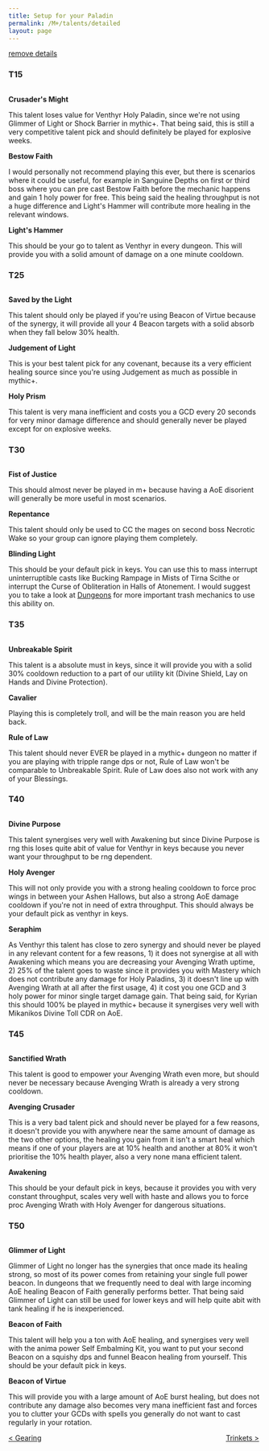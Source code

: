 ```yaml
---
title: Setup for your Paladin
permalink: /M+/talents/detailed
layout: page
---
```


<a id="download" href="/M+/talents">
 remove details
</a>

### T15

<div class="talents">
  <div class="column">
    <a href="https://www.wowhead.com/spell=196926/crusaders-might" class="unselected_talent" data-wh-icon-size="medium" data-wowhead="spell=196926"></a>
  </div>
  <div class="column">
    <a href="https://www.wowhead.com/spell=223306/bestow-faith" class="unselected_talent" data-wh-icon-size="medium" data-wowhead="spell=223306"></a>
  </div>
  <div class="column">
    <a href="https://www.wowhead.com/spell=114158/lights-hammer" data-wh-icon-size="medium" data-wowhead="spell=114158"></a>
  </div>
</div>

**Crusader's Might**

This talent loses value for Venthyr Holy Paladin, since we're not using Glimmer of Light or Shock Barrier in mythic+. That being said, this is still a very competitive talent pick and should definitely be played for explosive weeks.

**Bestow Faith**

I would personally not recommend playing this ever, but there is scenarios where it could be useful, for example in Sanguine Depths on first or third boss where you can pre cast Bestow Faith before the mechanic happens and gain 1 holy power for free. This being said the healing throughput is not a huge difference and Light's Hammer will contribute more healing in the relevant windows.

**Light's Hammer**

This should be your go to talent as Venthyr in every dungeon. This will provide you with a solid amount of damage on a one minute cooldown.


### T25

<div class="talents">
  <div class="column">
    <a href="https://www.wowhead.com/spell=157047/saved-by-the-light" class="unselected_talent" data-wh-icon-size="medium" data-wowhead="spell=157047"></a>
  </div>
  <div class="column">
    <a href="https://www.wowhead.com/spell=183778/judgment-of-light" data-wh-icon-size="medium" data-wowhead="spell=183778"></a>
  </div>
  <div class="column">
    <a href="https://www.wowhead.com/spell=114165/holy-prism" class="unselected_talent" data-wh-icon-size="medium" data-wowhead="spell=114165"></a>
  </div>
</div>

**Saved by the Light**

This talent should only be played if you're using Beacon of Virtue because of the synergy, it will provide all your 4 Beacon targets with a solid absorb when they fall below 30% health.

**Judgement of Light**

This is your best talent pick for any covenant, because its a very efficient healing source since you're using Judgement as much as possible in mythic+.

**Holy Prism**

This talent is very mana inefficient and costs you a GCD every 20 seconds for very minor damage difference and should generally never be played except for on explosive weeks.


### T30

<div class="talents">
  <div class="column">
    <a href="https://www.wowhead.com/spell=234299/fist-of-justice" class="unselected_talent" data-wh-icon-size="medium" data-wowhead="spell=234299"></a>
  </div>
  <div class="column">
    <a href="https://www.wowhead.com/spell=20066/repentance" class="unselected_talent" data-wh-icon-size="medium" data-wowhead="spell=20066"></a>
  </div>
  <div class="column">
    <a href="https://www.wowhead.com/spell=115750/blinding-light" data-wh-icon-size="medium" data-wowhead="spell=115750"></a>
  </div>
</div>

**Fist of Justice**

This should almost never be played in m+ because having a AoE disorient will generally be more useful in most scenarios.

**Repentance**

This talent should only be used to CC the mages on second boss Necrotic Wake so your group can ignore playing them completely.

**Blinding Light**

This should be your default pick in keys. You can use this to mass interrupt uninterruptible casts like Bucking Rampage in Mists of Tirna Scithe or interrupt the Curse of Obliteration in Halls of Atonement. I would suggest you to take a look at [Dungeons](/M+/dungeons) for more important trash mechanics to use this ability on.


### T35

<div class="talents">
  <div class="column">
    <a href="https://www.wowhead.com/spell=114154/unbreakable-spirit" data-wh-icon-size="medium" data-wowhead="spell=114154"></a>
  </div>
  <div class="column">
    <a href="https://www.wowhead.com/spell=230332/cavalier" class="unselected_talent" data-wh-icon-size="medium" data-wowhead="spell=230332"></a>
  </div>
  <div class="column">
    <a href="https://www.wowhead.com/spell=214202/rule-of-law" class="unselected_talent" data-wh-icon-size="medium" data-wowhead="spell=214202"></a>
  </div>
</div>

**Unbreakable Spirit**

This talent is a absolute must in keys, since it will provide you with a solid 30% cooldown reduction to a part of our utility kit (Divine Shield, Lay on Hands and Divine Protection).

**Cavalier**

Playing this is completely troll, and will be the main reason you are held back.

**Rule of Law**

This talent should never EVER be played in a mythic+ dungeon no matter if you are playing with tripple range dps or not, Rule of Law won't be comparable to Unbreakable Spirit. Rule of Law does also not work with any of your Blessings.

### T40

<div class="talents">
  <div class="column">
    <a href="https://www.wowhead.com/spell=223817/divine-purpose" class="unselected_talent" data-wh-icon-size="medium" data-wowhead="spell=223817"></a>
  </div>
  <div class="column">
    <a href="https://www.wowhead.com/spell=105809/holy-avenger" data-wh-icon-size="medium" data-wowhead="spell=105809"></a>
  </div>
  <div class="column">
    <a href="https://www.wowhead.com/spell=152262/seraphim" class="unselected_talent" data-wh-icon-size="medium" data-wowhead="spell=152262"></a>
  </div>
</div>

**Divine Purpose**

This talent synergises very well with Awakening but since Divine Purpose is rng this loses quite abit of value for Venthyr in keys because you never want your throughput to be rng dependent.

**Holy Avenger**

This will not only provide you with a strong healing cooldown to force proc wings in between your Ashen Hallows, but also a strong AoE damage cooldown if you're not in need of extra throughput. This should always be your default pick as venthyr in keys.

**Seraphim**

As Venthyr this talent has close to zero synergy and should never be played in any relevant content for a few reasons, 1) it does not synergise at all with Awakening which means you are decreasing your Avenging Wrath uptime, 2) 25% of the talent goes to waste since it provides you with Mastery which does not contribute any damage for Holy Paladins, 3) it doesn't line up with Avenging Wrath at all after the first usage, 4) it cost you one GCD and 3 holy power for minor single target damage gain. That being said, for Kyrian this should 100% be played in mythic+ because it synergises very well with Mikanikos Divine Toll CDR on AoE.


### T45

<div class="talents">
  <div class="column">
    <a href="https://www.wowhead.com/spell=53376/sanctified-wrath" class="unselected_talent" data-wh-icon-size="medium" data-wowhead="spell=53376"></a>
  </div>
  <div class="column">
    <a href="https://www.wowhead.com/spell=216331/avenging-crusader" class="unselected_talent" data-wh-icon-size="medium" data-wowhead="spell=216331"></a>
  </div>
  <div class="column">
    <a href="https://www.wowhead.com/spell=248033/awakening" data-wh-icon-size="medium" data-wowhead="spell=248033"></a>
  </div>
</div>

**Sanctified Wrath**

This talent is good to empower your Avenging Wrath even more, but should never be necessary because Avenging Wrath is already a very strong cooldown.

**Avenging Crusader**

This is a very bad talent pick and should never be played for a few reasons, it doesn't provide you with anywhere near the same amount of damage as the two other options, the healing you gain from it isn't a smart heal which means if one of your players are at 10% health and another at 80% it won't prioritise the 10% health player, also a very none mana efficient talent.

**Awakening**

This should be your default pick in keys, because it provides you with very constant throughput, scales very well with haste and allows you to force proc Avenging Wrath with Holy Avenger for dangerous situations.


### T50

<div class="talents">
  <div class="column">
    <a href="https://www.wowhead.com/spell=287268/glimmer-of-light" class="unselected_talent" data-wh-icon-size="medium" data-wowhead="spell=287268"></a>
  </div>
  <div class="column">
    <a href="https://www.wowhead.com/spell=156910/beacon-of-faith" data-wh-icon-size="medium" data-wowhead="spell=156910"></a>
  </div>
  <div class="column">
    <a href="https://www.wowhead.com/spell=200025/beacon-of-virtue" class="unselected_talent" data-wh-icon-size="medium" data-wowhead="spell=200025"></a>
  </div>
</div>


**Glimmer of Light**

Glimmer of Light no longer has the synergies that once made its healing strong, so most of its power comes from retaining your single full power beacon. In dungeons that we frequently need to deal with large incoming AoE healing Beacon of Faith generally performs better. That being said Glimmer of Light can still be used for lower keys and will help quite abit with tank healing if he is inexperienced.

**Beacon of Faith**

This talent will help you a ton with AoE healing, and synergises very well with the anima power Self Embalming Kit, you want to put your second Beacon on a squishy dps and funnel Beacon healing from yourself. This should be your default pick in keys.

**Beacon of Virtue**

This will provide you with a large amount of AoE burst healing, but does not contribute any damage also becomes very mana inefficient fast and forces you to clutter your GCDs with spells you generally do not want to cast regularly in your rotation.


<div>
<div style="text-align:left;display: inline-block;width: 49%;">
<a href="/M+/gearing"> < Gearing</a>
</div>
<div style="text-align:right;display: inline-block;width: 49%;">
<a href="/M+/trinkets"> Trinkets ></a>
</div>
</div>
